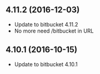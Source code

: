 
## 4.11.2 (2016-12-03)
- Update to bitbucket 4.11.2
- No more need /bitbucket in URL

## 4.10.1 (2016-10-15)
- Update to bitbucket 4.10.1
